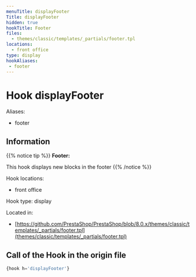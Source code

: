 ```yaml
---
menuTitle: displayFooter
Title: displayFooter
hidden: true
hookTitle: Footer
files:
  - themes/classic/templates/_partials/footer.tpl
locations:
  - front office
type: display
hookAliases:
 - footer
---
```


# Hook displayFooter

Aliases: 
 - footer



## Information

{{% notice tip %}}
**Footer:** 

This hook displays new blocks in the footer
{{% /notice %}}

Hook locations: 
  - front office

Hook type: display

Located in: 
  - [https://github.com/PrestaShop/PrestaShop/blob/8.0.x/themes/classic/templates/_partials/footer.tpl](themes/classic/templates/_partials/footer.tpl)

## Call of the Hook in the origin file

```php
{hook h='displayFooter'}
```